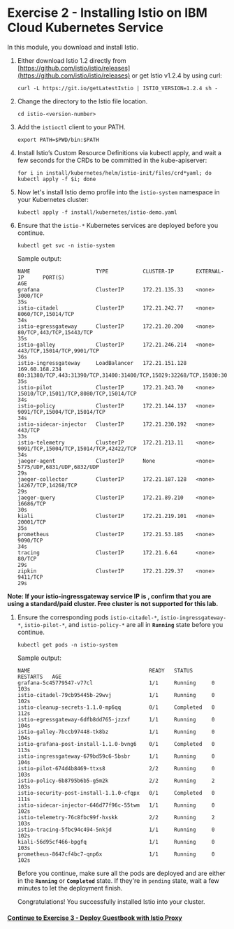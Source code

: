 # Exercise 2 - Installing Istio on IBM Cloud Kubernetes Service
In this module, you download and install Istio.

1.  Either download Istio 1.2 directly from [https://github.com/istio/istio/releases](https://github.com/istio/istio/releases) or get Istio v1.2.4 by using curl:

    ```shell
    curl -L https://git.io/getLatestIstio | ISTIO_VERSION=1.2.4 sh -
    ```

2. Change the directory to the Istio file location.

    ```shell
    cd istio-<version-number>
    ```

3. Add the `istioctl` client to your PATH. 

    ```shell
    export PATH=$PWD/bin:$PATH
    ```

4. Install Istio’s Custom Resource Definitions via kubectl apply, and wait a few seconds for the CRDs to be committed in the kube-apiserver:

    ```shell
    for i in install/kubernetes/helm/istio-init/files/crd*yaml; do kubectl apply -f $i; done
    ```

5. Now let's install Istio demo profile into the `istio-system` namespace in your Kubernetes cluster:

    ```shell
    kubectl apply -f install/kubernetes/istio-demo.yaml
    ```

6. Ensure that the `istio-*` Kubernetes services are deployed before you continue.

    ```shell
    kubectl get svc -n istio-system
    ```
    Sample output:
    ```shell
    NAME                     TYPE           CLUSTER-IP       EXTERNAL-IP      PORT(S)                                                                                                                                      AGE
    grafana                  ClusterIP      172.21.135.33    <none>           3000/TCP                                                                                                                                     35s
    istio-citadel            ClusterIP      172.21.242.77    <none>           8060/TCP,15014/TCP                                                                                                                           34s
    istio-egressgateway      ClusterIP      172.21.20.200    <none>           80/TCP,443/TCP,15443/TCP                                                                                                                     35s
    istio-galley             ClusterIP      172.21.246.214   <none>           443/TCP,15014/TCP,9901/TCP                                                                                                                   36s
    istio-ingressgateway     LoadBalancer   172.21.151.128   169.60.168.234   80:31380/TCP,443:31390/TCP,31400:31400/TCP,15029:32268/TCP,15030:30743/TCP,15031:32200/TCP,15032:31341/TCP,15443:31059/TCP,15020:31039/TCP   35s
    istio-pilot              ClusterIP      172.21.243.70    <none>           15010/TCP,15011/TCP,8080/TCP,15014/TCP                                                                                                       34s
    istio-policy             ClusterIP      172.21.144.137   <none>           9091/TCP,15004/TCP,15014/TCP                                                                                                                 34s
    istio-sidecar-injector   ClusterIP      172.21.230.192   <none>           443/TCP                                                                                                                                      33s
    istio-telemetry          ClusterIP      172.21.213.11    <none>           9091/TCP,15004/TCP,15014/TCP,42422/TCP                                                                                                       34s
    jaeger-agent             ClusterIP      None             <none>           5775/UDP,6831/UDP,6832/UDP                                                                                                                   29s
    jaeger-collector         ClusterIP      172.21.187.128   <none>           14267/TCP,14268/TCP                                                                                                                          29s
    jaeger-query             ClusterIP      172.21.89.210    <none>           16686/TCP                                                                                                                                    30s
    kiali                    ClusterIP      172.21.219.101   <none>           20001/TCP                                                                                                                                    35s
    prometheus               ClusterIP      172.21.53.185    <none>           9090/TCP                                                                                                                                     34s
    tracing                  ClusterIP      172.21.6.64      <none>           80/TCP                                                                                                                                       29s
    zipkin                   ClusterIP      172.21.229.37    <none>           9411/TCP                                                                                                                                     29s
    ```

**Note: If your istio-ingressgateway service IP is <pending>, confirm that you are using a standard/paid cluster. Free cluster is not supported for this lab.**

1. Ensure the corresponding pods `istio-citadel-*`, `istio-ingressgateway-*`, `istio-pilot-*`, and `istio-policy-*` are all in **`Running`** state before you continue.

    ```shell
    kubectl get pods -n istio-system
    ```
    Sample output:
    ```shell
    NAME                                      READY   STATUS      RESTARTS   AGE
    grafana-5c45779547-v77cl                  1/1     Running     0          103s
    istio-citadel-79cb95445b-29wvj            1/1     Running     0          102s
    istio-cleanup-secrets-1.1.0-mp6qq         0/1     Completed   0          112s
    istio-egressgateway-6dfb8dd765-jzzxf      1/1     Running     0          104s
    istio-galley-7bccb97448-tk8bz             1/1     Running     0          104s
    istio-grafana-post-install-1.1.0-bvng6    0/1     Completed   0          113s
    istio-ingressgateway-679bd59c6-5bsbr      1/1     Running     0          104s
    istio-pilot-674d4b8469-ttxs8              2/2     Running     0          103s
    istio-policy-6b8795b6b5-g5m2k             2/2     Running     2          103s
    istio-security-post-install-1.1.0-cfqpx   0/1     Completed   0          111s
    istio-sidecar-injector-646d77f96c-55twm   1/1     Running     0          102s
    istio-telemetry-76c8fbc99f-hxskk          2/2     Running     2          103s
    istio-tracing-5fbc94c494-5nkjd            1/1     Running     0          102s
    kiali-56d95cf466-bpgfq                    1/1     Running     0          103s
    prometheus-8647cf4bc7-qnp6x               1/1     Running     0          102s
    ```

    Before you continue, make sure all the pods are deployed and are either in the **`Running`** or **`Completed`** state. If they're in `pending` state, wait a few minutes to let the deployment finish.

    Congratulations! You successfully installed Istio into your cluster.

#### [Continue to Exercise 3 - Deploy Guestbook with Istio Proxy](../exercise-3/README.md)

